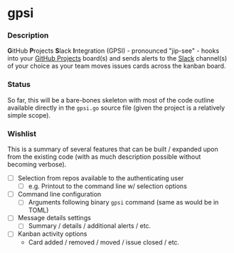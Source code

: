 # gpsi

### Description

<b>G</b>itHub <b>P</b>rojects <b>S</b>lack <b>I</b>ntegration (GPSI) -
pronounced "jip-see" - hooks into your
[GitHub Projects](https://help.github.com/articles/about-project-boards/)
board(s) and sends alerts to the [Slack](https://slack.com/) channel(s) of your
choice as your team moves issues cards across the kanban board.

### Status

So far, this will be a bare-bones skeleton with most of the code outline
available directly in the `gpsi.go` source file (given the project is a
relatively simple scope).

### Wishlist

This is a summary of several features that can be built / expanded upon from
the existing code (with as much description possible without becoming verbose).

- [ ] Selection from repos available to the authenticating user
  - [ ] e.g. Printout to the command line w/ selection options
- [ ] Command line configuration
  - [ ] Arguments following binary `gpsi` command (same as would be in TOML)
- [ ] Message details settings
  - [ ] Summary / details / additional alerts / etc.
- [ ] Kanban activity options
  - Card added / removed / moved / issue closed / etc.

